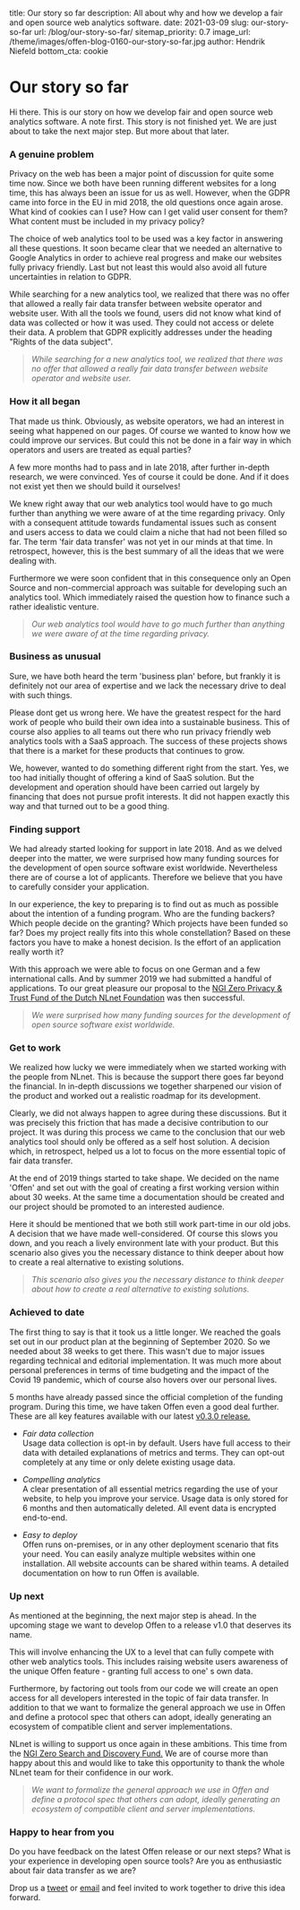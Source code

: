 title: Our story so far
description: All about why and how we develop a fair and open source web analytics software.
date: 2021-03-09
slug: our-story-so-far
url: /blog/our-story-so-far/
sitemap_priority: 0.7
image_url: /theme/images/offen-blog-0160-our-story-so-far.jpg
author: Hendrik Niefeld
bottom_cta: cookie

# Our story so far

Hi there. This is our story on how we develop fair and open source web analytics software. A note first. This story is not finished yet. We are just about to take the next major step. But more about that later.

### A genuine problem

Privacy on the web has been a major point of discussion for quite some time now. Since we both have been running different websites for a long time, this has always been an issue for us as well. However, when the GDPR came into force in the EU in mid 2018, the old questions once again arose. What kind of cookies can I use? How can I get valid user consent for them? What content must be included in my privacy policy?

The choice of web analytics tool to be used was a key factor in answering all these questions. It soon became clear that we needed an alternative to Google Analytics in order to achieve real progress and make our websites fully privacy friendly. Last but not least this would also avoid all future uncertainties in relation to GDPR.

While searching for a new analytics tool, we realized that there was no offer that allowed a really fair data transfer between website operator and website user. With all the tools we found, users did not know what kind of data was collected or how it was used. They could not access or delete their data. A problem that GDPR explicitly addresses under the heading "Rights of the data subject".

> *While searching for a new analytics tool, we realized that there was no offer that allowed a really fair data transfer between website operator and website user.*

### How it all began

That made us think. Obviously, as website operators, we had an interest in seeing what happened on our pages. Of course we wanted to know how we could improve our services. But could this not be done in a fair way in which operators and users are treated as equal parties?

A few more months had to pass and in late 2018, after further in-depth research, we were convinced. Yes of course it could be done. And if it does not exist yet then we should build it ourselves!

We knew right away that our web analytics tool would have to go much further than anything we were aware of at the time regarding privacy. Only with a consequent attitude towards fundamental issues such as consent and users access to data we could claim a niche that had not been filled so far. The term 'fair data transfer' was not yet in our minds at that time. In retrospect, however, this is the best summary of all the ideas that we were dealing with.

Furthermore we were soon confident that in this consequence only an Open Source and non-commercial approach was suitable for developing such an analytics tool. Which immediately raised the question how to finance such a rather idealistic venture.

> *Our web analytics tool would have to go much further than anything we were aware of at the time regarding privacy.*

### Business as unusual

Sure, we have both heard the term 'business plan' before, but frankly it is definitely not our area of expertise and we lack the necessary drive to deal with such things.

Please dont get us wrong here. We have the greatest respect for the hard work of people who build their own idea into a sustainable business. This of course also applies to all teams out there who run privacy friendly web analytics tools with a SaaS approach. The success of these projects shows that there is a market for these products that continues to grow.

We, however, wanted to do something different right from the start. Yes, we too had initially thought of offering a kind of SaaS solution. But the development and operation should have been carried out largely by financing that does not pursue profit interests. It did not happen exactly this way and that turned out to be a good thing.

### Finding support

We had already started looking for support in late 2018. And as we delved deeper into the matter, we were surprised how many funding sources for the development of open source software exist worldwide. Nevertheless there are of course a lot of applicants. Therefore we believe that you have to carefully consider your application.

In our experience, the key to preparing is to find out as much as possible about the intention of a funding program. Who are the funding backers? Which people decide on the granting? Which projects have been funded so far? Does my project really fits into this whole constellation? Based on these factors you have to make a honest decision. Is the effort of an application really worth it?

With this approach we were able to focus on one German and a few international calls. And by summer 2019 we had submitted a handful of applications. To our great pleasure our proposal to the [NGI Zero Privacy & Trust Fund of the Dutch NLnet Foundation](https://nlnet.nl/PET/) was then successful.

> *We were surprised how many funding sources for the development of open source software exist worldwide.*

### Get to work

We realized how lucky we were immediately when we started working with the people from NLnet. This is because the support there goes far beyond the financial. In in-depth discussions we together sharpened our vision of the product and worked out a realistic roadmap for its development.

Clearly, we did not always happen to agree during these discussions. But it was precisely this friction that has made a decisive contribution to our project. It was during this process we came to the conclusion that our web analytics tool should only be offered as a self host solution. A decision which, in retrospect, helped us a lot to focus on the more essential topic of fair data transfer.

At the end of 2019 things started to take shape. We decided on the name 'Offen' and set out with the goal of creating a first working version within about 30 weeks. At the same time a documentation should be created and our project should be promoted to an interested audience.

Here it should be mentioned that we both still work part-time in our old jobs. A decision that we have made well-considered. Of course this slows you down, and you reach a lively environment late with your product. But this scenario also gives you the necessary distance to think deeper about how to create a real alternative to existing solutions.

> *This scenario also gives you the necessary distance to think deeper about how to create a real alternative to existing solutions.*

### Achieved to date

The first thing to say is that it took us a little longer. We reached the goals set out in our product plan at the beginning of September 2020. So we needed about 38 weeks to get there. This wasn't due to major issues regarding technical and editorial implementation. It was much more about personal preferences in terms of time budgeting and the impact of the Covid 19 pandemic, which of course also hovers over our personal lives.

5 months have already passed since the official completion of the funding program. During this time, we have taken Offen even a good deal further. These are all key features available with our latest [v0.3.0 release.](https://github.com/offen/offen/releases/tag/v0.3.0)

* *Fair data collection*  
Usage data collection is opt-in by default. Users have full access to their data with detailed explanations of metrics and terms. They can opt-out completely at any time or only delete existing usage data.

* *Compelling analytics*  
A clear presentation of all essential metrics regarding the use of your website, to help you improve your service. Usage data is only stored for 6 months and then automatically deleted. All event data is encrypted end-to-end.

* *Easy to deploy*  
Offen runs on-premises, or in any other deployment scenario that fits your need. You can easily analyze multiple websites within one installation. All website accounts can be shared within teams. A detailed documentation on how to run Offen is available.

### Up next

As mentioned at the beginning, the next major step is ahead. In the upcoming stage we want to develop Offen to a release v1.0 that deserves its name.

This will involve enhancing the UX to a level that can fully compete with other web analytics tools. This includes raising website users awareness of the unique Offen feature - granting full access to one' s own data.

Furthermore, by factoring out tools from our code we will create an open access for all developers interested in the topic of fair data transfer. In addition to that we want to formalize the general approach we use in Offen and define a protocol spec that others can adopt, ideally generating an ecosystem of compatible client and server implementations.

NLnet is willing to support us once again in these ambitions. This time from the [NGI Zero Search and Discovery Fund.](https://nlnet.nl/discovery/) We are of course more than happy about this and would like to take this opportunity to thank the whole NLnet team for their confidence in our work.

> *We want to formalize the general approach we use in Offen and define a protocol spec that others can adopt, ideally generating an ecosystem of compatible client and server implementations.*

### Happy to hear from you

Do you have feedback on the latest Offen release or our next steps? What is your experience in developing open source tools? Are you as enthusiastic about fair data transfer as we are?

Drop us a [tweet](https://twitter.com/hioffen) or [email](mailto:hioffen@posteo.de) and feel invited to work together to drive this idea forward.
